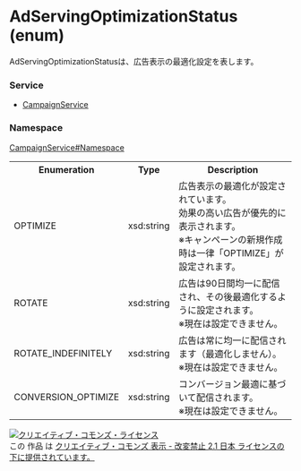 # AdServingOptimizationStatus (enum)
AdServingOptimizationStatusは、広告表示の最適化設定を表します。
### Service
+ [CampaignService](../../services/CampaignService.md)

### Namespace
[CampaignService#Namespace](../../services/CampaignService.md#namespace)

<table>
 <tr>
  <th>Enumeration </th>
  <th>Type</th>
  <th>Description</th>
 <tr>
  <td>OPTIMIZE</td>
  <td>xsd:string</td>
  <td>広告表示の最適化が設定されています。<br>効果の高い広告が優先的に表示されます。<br>※キャンペーンの新規作成時は一律「OPTIMIZE」が設定されます。</td>
 </tr>
 <tr>
  <td>ROTATE</td>
  <td>xsd:string</td>
  <td>広告は90日間均一に配信され、その後最適化するように設定されます。<br>※現在は設定できません。</td>
 </tr>
 <tr>
  <td>ROTATE_INDEFINITELY</td>
  <td>xsd:string</td>
  <td>広告は常に均一に配信されます（最適化しません）。<br>※現在は設定できません。</td>
 </tr>
 <tr>
  <td>CONVERSION_OPTIMIZE</td>
  <td>xsd:string</td>
  <td>コンバージョン最適に基づいて配信されます。<br>※現在は設定できません。</td>
 </tr>
</table>

<a rel="license" href="http://creativecommons.org/licenses/by-nd/2.1/jp/"><img alt="クリエイティブ・コモンズ・ライセンス" style="border-width:0" src="https://i.creativecommons.org/l/by-nd/2.1/jp/88x31.png" /></a><br />この 作品 は <a rel="license" href="http://creativecommons.org/licenses/by-nd/2.1/jp/">クリエイティブ・コモンズ 表示 - 改変禁止 2.1 日本 ライセンスの下に提供されています。</a>

